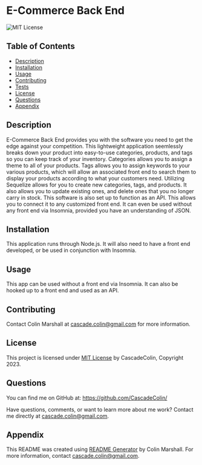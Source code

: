 # E-Commerce Back End

![MIT License](https://img.shields.io/badge/License-MIT-brightgreen)

## Table of Contents
  
- [Description](#description)
- [Installation](#installation)
- [Usage](#usage)
- [Contributing](#contributing)
- [Tests](#tests)
- [License](#license)
- [Questions](#questions)
- [Appendix](#appendix)
  
## Description

E-Commerce Back End provides you with the software you need to get the edge against your competition.  This lightweight application seemlessly breaks down your product into easy-to-use categories, products, and tags so you can keep track of your inventory.  Categories allows you to assign a theme to all of your products.  Tags allows you to assign keywords to your various products, which will allow an associated front end to search them to display your products according to what your customers need.  Utilizing Sequelize allows for you to create new categories, tags, and products.  It also allows you to update existing ones, and delete ones that you no longer carry in stock.  This software is also set up to function as an API.  This allows you to connect it to any customized front end.  It can even be used without any front end via Insomnia, provided you have an understanding of JSON.  
  
## Installation
  
This application runs through Node.js.  It will also need to have a front end developed, or be used in conjunction with Insomnia.
  
## Usage
  
This app can be used without a front end via Insomnia.  It can also be hooked up to a front end and used as an API.
  
## Contributing
  
Contact Colin Marshall at cascade.colin@gmail.com for more information.

  
## License

This project is licensed under [MIT License](https://opensource.org/licenses/MIT) by CascadeColin, Copyright 2023.

## Questions

You can find me on GitHub at:  https://github.com/CascadeColin/

Have questions, comments, or want to learn more about me work?  Contact me directly at cascade.colin@gmail.com.
  
## Appendix

This README was created using [README Generator](https://github.com/CascadeColin/README-Generator) by Colin Marshall.  For more information, contact cascade.colin@gmail.com.